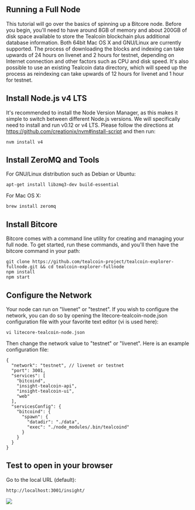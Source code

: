 ## Running a Full Node
This tutorial will go over the basics of spinning up a Bitcore node. Before you begin, you'll need to have around 8GB of memory and about 200GB of disk space available to store the Tealcoin blockchain plus additional database information. Both 64bit Mac OS X and GNU/Linux are currently supported. The process of downloading the blocks and indexing can take upwards of 24 hours on livenet and 2 hours for testnet, depending on Internet connection and other factors such as CPU and disk speed. It's also possible to use an existing Tealcoin data directory, which will speed up the process as reindexing can take upwards of 12 hours for livenet and 1 hour for testnet.

## Install Node.js v4 LTS

It's recommended to install the Node Version Manager, as this makes it simple to switch between different Node.js versions. We will specifically need to install and run v0.12 or v4 LTS. Please follow the directions at https://github.com/creationix/nvm#install-script and then run:

```
nvm install v4
```

## Install ZeroMQ and Tools

For GNU/Linux distribution such as Debian or Ubuntu:

```
apt-get install libzmq3-dev build-essential
```

For Mac OS X:

```
brew install zeromq
```

## Install Bitcore

Bitcore comes with a command line utility for creating and managing your full node. To get started, run these commands, and you'll then have the bitcore command in your path:

```
git clone https://github.com/tealcoin-project/tealcoin-explorer-fullnode.git && cd tealcoin-explorer-fullnode
npm install
npm start
```

## Configure the Network

Your node can run on "livenet" or "testnet". If you wish to configure the network, you can do so by opening the  litecore-tealcoin-node.json configuration file with your favorite text editor (vi is used here):

```
vi litecore-tealcoin-node.json
```

Then change the network value to "testnet" or "livenet". Here is an example configuration file:

```
{
  "network": "testnet", // livenet or testnet
  "port": 3001,
  "services": [
    "bitcoind",
    "insight-tealcoin-api",
    "insight-tealcoin-ui",
    "web"
  ],
  "servicesConfig": {
    "bitcoind": {
      "spawn": {
        "datadir": "./data",
        "exec": "./node_modules/.bin/tealcoind"
      }
    }
  }
}
```

## Test to open in your browser

Go to the local URL (default):

```
http://localhost:3001/insight/
```

<img src="https://bitcore.io/images/guides/full-node/insight.d1fa5ecc.png">
